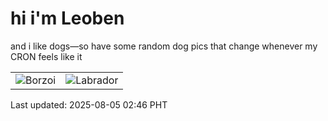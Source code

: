 # hi i'm Leoben

and i like dogs—so have some random dog pics that change whenever my CRON feels like it

|  |  |
|--------|----------|
| ![Borzoi](https://random-dog-vercel.vercel.app/api/random-borzoi?v=1754333200) | ![Labrador](https://random-dog-vercel.vercel.app/api/random-labrador?v=1754333200) |

Last updated: 2025-08-05 02:46 PHT
